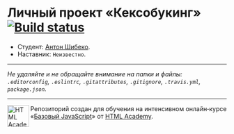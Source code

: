 # Личный проект «Кексобукинг» [![Build status][travis-image]][travis-url]

* Студент: [Антон Шибеко](https://up.htmlacademy.ru/javascript/11/user/181454).
* Наставник: `Неизвестно`.

---

_Не удаляйте и не обращайте внимание на папки и файлы:_<br>
_`.editorconfig`, `.eslintrc`, `.gitattributes`, `.gitignore`, `.travis.yml`, `package.json`._

---

<a href="https://htmlacademy.ru/intensive/javascript"><img align="left" width="50" height="50" title="HTML Academy" src="https://up.htmlacademy.ru/static/img/intensive/javascript/logo-for-github.svg"></a>

Репозиторий создан для обучения на интенсивном онлайн‑курсе «[Базовый JavaScript](https://htmlacademy.ru/intensive/javascript)» от [HTML Academy](https://htmlacademy.ru).

[travis-image]: https://travis-ci.org/htmlacademy-javascript/181454-keksobooking.svg?branch=master
[travis-url]: https://travis-ci.org/htmlacademy-javascript/181454-keksobooking
